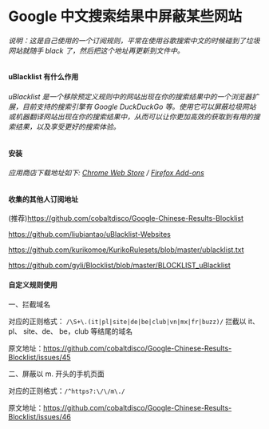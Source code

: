 # Google 中文搜索结果中屏蔽某些网站

###### 说明：这是自己使用的一个订阅规则，平常在使用谷歌搜索中文的时候碰到了垃圾网站就随手 black 了，然后把这个地址再更新到文件中。

#### uBlacklist 有什么作用

###### uBlacklist 是一个移除预定义规则中的网站出现在你的搜索结果中的一个浏览器扩展，目前支持的搜索引擎有 Google DuckDuckGo 等。使用它可以屏蔽垃圾网站或机器翻译网站出现在你的搜索结果中，从而可以让你更加高效的获取到有用的搜索结果，以及享受更好的搜索体验。

#### 安装

###### 应用商店下载地址如下: [Chrome Web Store](https://chrome.google.com/webstore/detail/ublacklist/pncfbmialoiaghdehhbnbhkkgmjanfhe) / [Firefox Add-ons](https://addons.mozilla.org/en-US/firefox/addon/ublacklist/)

#### 收集的其他人订阅地址

(推荐)https://github.com/cobaltdisco/Google-Chinese-Results-Blocklist

https://github.com/liubiantao/uBlacklist-Websites

https://github.com/kurikomoe/KurikoRulesets/blob/master/ublacklist.txt

https://github.com/gyli/Blocklist/blob/master/BLOCKLIST_uBlacklist


#### 自定义规则使用

一、拦截域名

对应的正则格式： `/\S+\.(it|pl|site|de|be|club|vn|mx|fr|buzz)/` 拦截以 it、pl、 site、de、 be，club 等结尾的域名

原文地址：https://github.com/cobaltdisco/Google-Chinese-Results-Blocklist/issues/45

二、屏蔽以 m. 开头的手机页面

对应的正则格式：`/^https?:\/\/m\./`

原文地址：https://github.com/cobaltdisco/Google-Chinese-Results-Blocklist/issues/46

